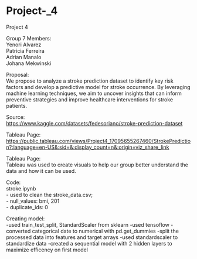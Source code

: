 # Project-_4
Project 4 <br>

Group 7 Members:<br>
Yenori Alvarez<br>
Patricia Ferreira<br>
Adrian Manalo<br>
Johana Mekwinski<br>

Proposal:<br>
We propose to analyze a stroke prediction dataset to identify key risk factors and develop a predictive model for stroke occurrence. By leveraging machine learning techniques, we aim to uncover insights that can inform preventive strategies and improve healthcare interventions for stroke patients.<br>

Source:<br> 
https://www.kaggle.com/datasets/fedesoriano/stroke-prediction-dataset<br>

Tableau Page:
https://public.tableau.com/views/Project4_17095655267460/StrokePrediction?:language=en-US&:sid=&:display_count=n&:origin=viz_share_link

Tableau Page:<br>
Tableau was used to create visuals to help our group better understand the data and how it can be used.

Code:<br>
stroke.ipynb <br>
    - used to clean the stroke_data.csv; <br>
    - null_values: bmi, 201<br>
    - duplicate_ids: 0<br>

Creating model:<br>
    -used train_test_split, StandardScaler from sklearn
    -used tensoflow
    -converted categorical date to numerical with pd.get_dummies
    -split the processed data into features and target arrays
    -used standardscaler to standardize data
    -created a sequential model with 2 hidden layers to maximize efficency on first model
    
